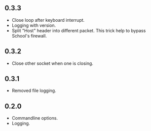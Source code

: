 0.3.3
-----

- Close loop after keyboard interrupt.
- Logging with version.
- Split "Host" header into different packet.
  This trick help to bypass School's firewall.


0.3.2
-----

- Close other socket when one is closing.


0.3.1
-----

- Removed file logging.


0.2.0
-----

- Commandline options.
- Logging.

